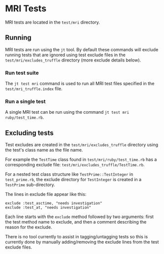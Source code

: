 # MRI Tests

MRI tests are located in the `test/mri` directory.

## Running

MRI tests are run using the `jt` tool. By default these commands will exclude
running tests that are ignored using test exclude files in the
`test/mri/excludes_truffle` directory (more exclude details below).

### Run test suite

The `jt test mri` command is used to run all MRI test files specified in the
`test/mri_truffle.index` file.

### Run a single test

A single MRI test can be run using the command `jt test mri ruby/test_time.rb`.

## Excluding tests 

Test excludes are created in the `test/mri/excludes_truffle` directory using the
test's class name as the file name.

For example the `TestTime` class found in `test/mri/ruby/test_time.rb` has a
corresponding exclude file: `test/mri/excludes_truffle/TestTime.rb`.

For a nested test class structure like `TestPrime::TestInteger` in
`test_prime.rb`, the exclude directory for `TestInteger` is created in a
`TestPrime` sub-directory.

The lines in exclude file appear like this:

```
exclude :test_asctime, "needs investigation"
exclude :test_at, "needs investigation"
```

Each line starts with the `exclude` method followed by two arguments: first the
test method name to exclude, and then a comment describing the reason for the
exclude.

There is no tool currently to assist in tagging/untagging tests so this is
currently done by manually adding/removing the exclude lines from the test
exclude files.
